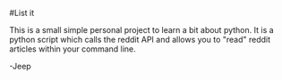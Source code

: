 #List it

This is a small simple personal project to learn a bit about python.  It is a python script which calls the reddit API and allows you to "read" reddit articles within your command line.

-Jeep
